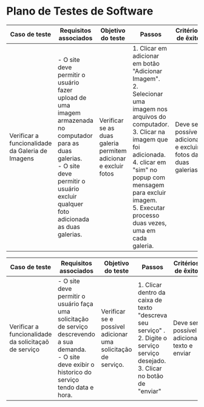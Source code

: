 # Plano de Testes de Software

| Caso de teste |	Requisitos associados	| Objetivo do teste |	Passos | Critérios de êxito	| Responsável |
| --- | --- | --- | --- | --- | --- |
| Verificar a funcionalidade da Galeria de Imagens | - O site deve permitir o usuário fazer upload de uma imagem armazenada no computador para as duas galerias. <br>- O site deve permitir o usuário excluir qualquer foto adicionada as duas galerias. | Verificar se as duas galeria permitem adicionar e excluir fotos | 1. Clicar em adicionar em botão "Adicionar Imagem". <br>2. Selecionar uma imagem nos arquivos do computador. <br>3. Clicar na imagem que foi adicionada. <br>4. clicar em "sim" no popup com mensagem para excluir imagem. <br>5. Executar processo duas vezes, uma em cada galeria.| Deve ser possível adicionar e excluir fotos das duas galerias | Gabriel |

| Caso de teste |	Requisitos associados	| Objetivo do teste |	Passos | Critérios de êxito	| Responsável |
| --- | --- | --- | --- | --- | --- |
| Verificar a funcionalidade da solicitaçaõ de serviço | - O site deve permitir o usuário faça uma solicitação de serviço descrevendo a sua demanda. <br> - O site deve exibir o historico do serviço tendo data e hora.  | Verificar se e possivel adicionar uma solicitação de serviço.  | 1. Clicar dentro da caixa de texto  "descreva seu serviço" . <br>2. Digite o serviço serviço desejado. <br>3. Clicar no botão de "enviar"  | Deve ser possível adicionar texto e enviar  | Leticia |
